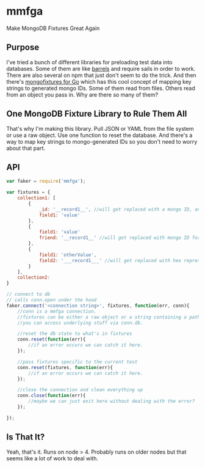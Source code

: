 # mmfga
Make MongoDB Fixtures Great Again

## Purpose
I've tried a bunch of different libraries for preloading test data into databases. Some of them are like [barrels](https://www.npmjs.com/package/barrels) and require sails in order to work. There are also several on npm that just don't seem to do the trick. And then there's [mongofixtures for Go](https://github.com/OwlyCode/mongofixtures) which has this cool concept of mapping key strings to generated mongo IDs. Some of them read from files. Others read from an object you pass in. Why are there so many of them? 

## One MongoDB Fixture Library to Rule Them All
That's why I'm making this library. Pull JSON or YAML from the file system or use a raw object. Use one function to reset the database. And there's a way to map key strings to mongo-generated IDs so you don't need to worry about that part. 

## API

```javascript
var faker = require('mmfga');

var fixtures = {
    collection1: [
        {
            _id: '__record1__', //will get replaced with a mongo ID, and that ID will get mapped to 'record1'
            field1: 'value'
        },
        {
            field1: 'value'
            friend: '__record1__' //will get replaced with mongo ID for record1
        },
        {
            field1: 'otherValue',
            field2: '___record1___' //will get replaced with hex representation of mongo ID for record1
        }
    ],
    collection2: 
}

// connect to db
// calls conn.open under the hood
faker.connect('<connection string>', fixtures, function(err, conn){
    //conn is a mmfga connection.
    //fixtures can be either a raw object or a string containing a path to either a json or yaml file. It can also be a path to a directory containing a mixture of yaml and json files. In that case, each file is interpreted as a collection and named after the file name. You can also pass null if you want to handle fixtures on a test-by-test basis.
    //you can access underlying stuff via conn.db.

    //reset the db state to what's in fixtures    
    conn.reset(function(err){
        //if an error occurs we can catch it here. 
    });

    //pass fixtures specific to the current test
    conn.reset(fixtures, function(err){
        //if an error occurs we can catch it here.
    });

    //close the connection and clean everything up
    conn.close(function(err){
        //maybe we can just exit here without dealing with the error?
    }); 

});
```

## Is That It?
Yeah, that's it. Runs on node > 4. Probably runs on older nodes but that seems like a lot of work to deal with. 
